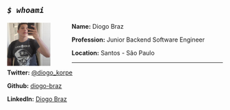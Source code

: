 ## _`$ whoami`_

<img style="padding-right: 50px;" width="20%" align="left" src="assets/img/me.jpg">

**Name:** Diogo Braz

**Profession:** Junior Backend Software Engineer

**Location:** Santos - São Paulo

---

**Twitter:** <ins>[@diogo_korpe](https://twitter.com/diogo_korpe)</ins>

**Github:** <ins>[diogo-braz](https://github.com/diogo-braz)</ins>

**LinkedIn:** <ins>[Diogo Braz](https://www.linkedin.com/in/diogo-braz/)</ins>